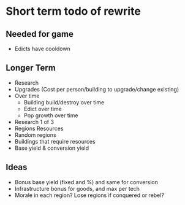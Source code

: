 # Short term todo of rewrite

## Needed for game

- Edicts have cooldown

## Longer Term

- Research
- Upgrades (Cost per person/building to upgrade/change existing)
- Over time
   - Building build/destroy over time
   - Edict over time
   - Pop growth over time
- Research 1 of 3
- Regions Resources
- Random regions
- Buildings that require resources
- Base yield & conversion yield

## Ideas

- Bonus base yield (fixed and %) and same for conversion
- Infrastructure bonus for goods, and max per tech
- Morale in each region? Lose regions if conquered or rebel?
